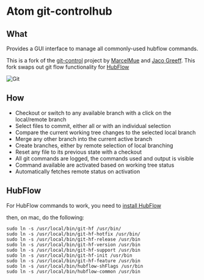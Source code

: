 # Atom git-controlhub

## What

Provides a GUI interface to manage all commonly-used hubflow commands.

This is a fork of the [git-control](https://atom.io/packages/git-control) project by [MarcelMue](https://github.com/MarcelMue) and [Jaco Greeff](https://github.com/jacogr). This fork swaps out git flow functionality for [HubFlow](https://datasift.github.io/gitflow/)

![Git](https://raw.githubusercontent.com/jacogr/atom-git-control/master/screenshots/git-01.png)

## How

- Checkout or switch to any available branch with a click on the local/remote branch
- Select files to commit, either all or with an individual selection
- Compare the current working tree changes to the selected local branch
- Merge any other branch into the current active branch
- Create branches, either by remote selection of local branching
- Reset any file to its previous state with a checkout
- All git commands are logged, the commands used and output is visible
- Command available are activated based on working tree status
- Automatically fetches remote status on activation

## HubFlow

For HubFlow commands to work, you need to [install HubFlow](https://datasift.github.io/gitflow/TheHubFlowTools.html)

then, on mac, do the following:

```
sudo ln -s /usr/local/bin/git-hf /usr/bin/
sudo ln -s /usr/local/bin/git-hf-hotfix /usr/bin/
sudo ln -s /usr/local/bin/git-hf-release /usr/bin
sudo ln -s /usr/local/bin/git-hf-version /usr/bin
sudo ln -s /usr/local/bin/git-hf-support /usr/bin
sudo ln -s /usr/local/bin/git-hf-init /usr/bin
sudo ln -s /usr/local/bin/git-hf-feature /usr/bin
sudo ln -s /usr/local/bin/hubflow-shFlags /usr/bin
sudo ln -s /usr/local/bin/hubflow-common /usr/bin
```
